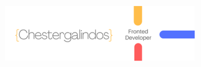 ![](https://github.com/chestergalindo/chestergalindo/blob/master/Blues.png)

<!--
🌱 I’m currently learning Frontend
### Hi there 👋
**chestergalindo/chestergalindo** is a ✨ _special_ ✨ repository because its `README.md` (this file) appears on your GitHub profile.

Here are some ideas to get you started:

- 🔭 I’m currently working on ...

- 👯 I’m looking to collaborate on ...
- 🤔 I’m looking for help with ...
- 💬 Ask me about ...
- 📫 How to reach me: ...
- 😄 Pronouns: ...
- ⚡ Fun fact: ...
-->
